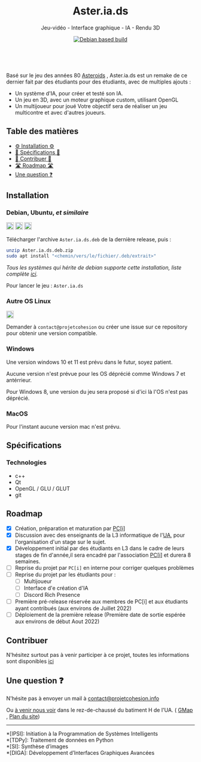 <div align="center">
	<h1> Aster.ia.ds </h1>

<p align="center">
	Jeu-vidéo - Interface graphique - IA - Rendu 3D
</p>

[![Debian based build](https://github.com/pci-ua/Aster.ia.ds/actions/workflows/debian-build.yml/badge.svg?branch=main)](https://github.com/pci-ua/Aster.ia.ds/actions/workflows/debian-build.yml)

<h2 size="1" margin="0"><h6>⠀</h6></h2>
	
</div>

Basé sur le jeu des années 80 
[Asteroids](https://fr.wikipedia.org/wiki/Asteroids) ,
Aster.ia.ds est un remake de ce dernier fait par des étudiants pour des étudiants, avec de multiples ajouts :

 - Un système d'IA, pour créer et testé son IA.
 - Un jeu en 3D, avec un moteur graphique custom, utilisant OpenGL
 - Un multijoueur pour joué 
Votre objectif sera de réaliser un jeu multicontre et avec d'autres joueurs.

## Table des matières
 - [⚙️ Installation ⚙️](#installation)
 - [📄 Spécifications 📄](#spécifications)
 - [💪 Contribuer 💪](#contribuer)
 - [🛣️ Roadmap 🛣️](#roadmap)
 - [Une question ❓](#une-question-)

## Installation


### Debian, Ubuntu, _et similaire_ 

<img
	src="https://upload.wikimedia.org/wikipedia/commons/9/9e/UbuntuCoF.svg"
	alt="Ubuntu"
	height="20"/>
<img
	src="https://upload.wikimedia.org/wikipedia/commons/4/4a/Debian-OpenLogo.svg"
	alt="Debian"
	height="20"/>
<img
	src="https://upload.wikimedia.org/wikipedia/fr/3/3b/Raspberry_Pi_logo.svg"
	alt="Rasp OS"
	height="20"/>

Télécharger l'archive `Aster.ia.ds.deb` de la dernière release, puis :
```bash
unzip Aster.ia.ds.deb.zip
sudo apt install "<chemin/vers/le/fichier/.deb/extrait>"
```
_Tous les systèmes qui hérite de debian supporte cette installation, liste complète [ici](https://upload.wikimedia.org/wikipedia/commons/1/1b/Linux_Distribution_Timeline.svg)._

Pour lancer le jeu : `Aster.ia.ds` 

### Autre OS Linux

<img
	src="https://upload.wikimedia.org/wikipedia/commons/7/74/Arch_Linux_logo.svg"
	alt="Arch Linux"
	height="20"/>

Demander à `contact@projetcohesion` ou créer une issue sur ce repository pour obtenir une version compatible.

### Windows
Une version windows 10 et 11 est prévu dans le futur, soyez patient.

Aucune version n'est prévue pour les OS déprécié comme Windows 7 et antérrieur.

Pour Windows 8, une version du jeu sera proposé si d'ici là l'OS n'est pas déprécié.

### MacOS
Pour l'instant aucune version mac n'est prévu.

## Spécifications

### Technologies

 - c++
 - Qt
 - OpenGL / GLU / GLUT
 - git

## Roadmap

 - [x] Création, préparation et maturation par [PC[i]](https://projetcohesion.info)
 - [x] Discussion avec des enseignants de la L3 informatique de l'[UA](https://www.univ-angers.fr), pour l'organisation d'un stage sur le sujet.
 - [x] Développement initial par des étudiants en L3 dans le cadre de leurs stages de fin d'année,il sera encadré par l'association [PC[i]](https://projetcohesion.info) et durera 8 semaines.
 - [ ] Reprise du projet par `PC[i]` en interne pour corriger quelques problèmes
 - [ ] Reprise du projet par les étudiants pour :
   - [ ] Multijoueur
   - [ ] Interface d'e création d'IA
   - [ ] Discord Rich Presence
 - [ ] Première pré-release réservée aux membres de PC[i] et aux étudiants ayant contribués (aux environs de Juillet 2022)
 - [ ] Déploiement de la première release (Première date de sortie espérée aux environs de début Aout 2022)

## Contribuer

N'hésitez surtout pas à venir participer à ce projet, toutes les informations sont disponibles [ici](CONTRIBUTING.md)

## Une question ❓

N'hésite pas à envoyer un mail à contact@projetcohesion.info

Ou [à venir nous voir](https://projetcohesion.info/a-propos/#bureau) dans le rez-de-chaussé du batiment H de l'UA. ( [GMap](https://www.google.com/maps/place/Facult%C3%A9+des+Sciences,+2+Bd+de+Lavoisier,+49000+Angers/@47.4805015,-0.6000928,17z/data=!3m1!4b1!4m5!3m4!1s0x48087f1bc2f35b47:0xe3ea8379948a1e65!8m2!3d47.4805015!4d-0.6000928) , [Plan du site](https://math.univ-angers.fr/wp-content/uploads/2018/08/plancampus.gif))



<hr/>
*[IPSI]: Initiation à la Programmation de Systèmes Intelligents <br/>
*[TDPy]: Traitement de données en Python <br/>
*[SI]: Synthèse d’images <br/>
*[DIGA]:  Développement d’Interfaces Graphiques Avancées <br/>
